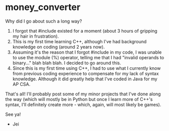 # money_converter


Why did I go about such a long way?

1. I forgot that #include <cmath> existed for a moment (about 3 hours of gripping my hair in frustration).
2. This is my first time learning C++, although I've had background knowledge on coding (around 2 years now).
3. Assuming it's the reason that I forgot #include <cmath> in my code, I was unable to use the module (%) operator, telling me that I had "invalid operands to binary..."
  blah blah blah. I decided to go around this.
4. Since this is my first time using C++, I had to use what I currently know from previous coding experience to compensate for my lack of syntax knowledge. Although it
  did greatly help that I've coded in Java for my AP CSA.
  

That's all! I'll probably post some of my minor projects that I've done along the way (which will mostly be in Python but once I learn more of C++'s syntax, I'll
  definitely create more - which, again, will most likely be games).
  

See ya!
- Jei
